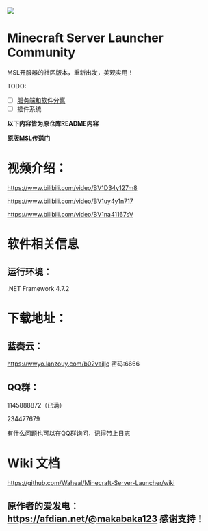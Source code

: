 <img src="https://www.waheal.top/assets/img/logo.ico">

# Minecraft Server Launcher Community

MSL开服器的社区版本，重新出发，美观实用！

TODO:

- [ ] [服务端和软件分离](https://github.com/MojaveHao/MSL-Community/issues/2#issue-1771633806)
- [ ] 插件系统

**以下内容皆为原仓库README内容**

**[原版MSL传送门](https://github.com/Waheal/Minecraft-Server-Launcher)**

# 视频介绍：

https://www.bilibili.com/video/BV1D34y127m8

https://www.bilibili.com/video/BV1uy4y1n717

https://www.bilibili.com/video/BV1na41167sV

# 软件相关信息
## 运行环境： 
.NET Framework 4.7.2

# 下载地址：

## 蓝奏云：

https://wwyo.lanzouy.com/b02vailjc
密码:6666

## QQ群：
1145888872（已满）

234477679

有什么问题也可以在QQ群询问，记得带上日志

# Wiki 文档

https://github.com/Waheal/Minecraft-Server-Launcher/wiki

## 原作者的爱发电：https://afdian.net/@makabaka123 感谢支持！

